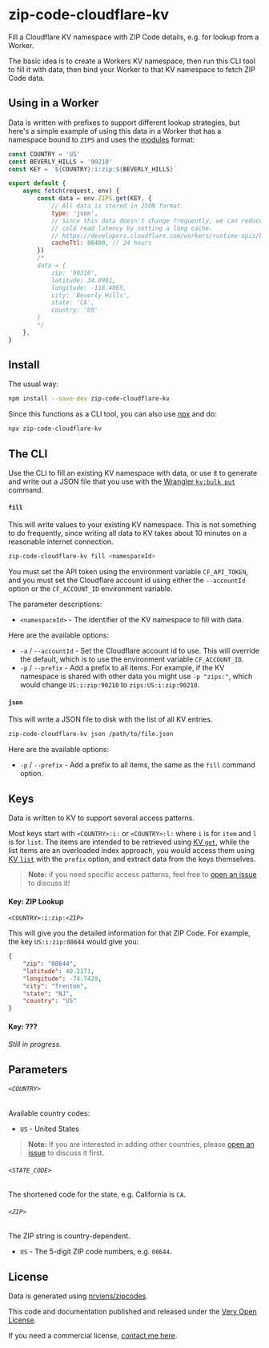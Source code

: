 # zip-code-cloudflare-kv

Fill a Cloudflare KV namespace with ZIP Code details, e.g. for lookup from a Worker.

The basic idea is to create a Workers KV namespace, then run this CLI tool to fill it with data, then bind your Worker to that KV namespace to fetch ZIP Code data.

## Using in a Worker

Data is written with prefixes to support different lookup strategies, but here's a simple example of using this data in a Worker that has a namespace bound to `ZIPS` and uses the [modules](https://blog.cloudflare.com/workers-javascript-modules/) format:

```js
const COUNTRY = 'US'
const BEVERLY_HILLS = '90210'
const KEY = `${COUNTRY}:i:zip:${BEVERLY_HILLS}`

export default {
	async fetch(request, env) {
		const data = env.ZIPS.get(KEY, {
			// All data is stored in JSON format.
			type: 'json',
			// Since this data doesn't change frequently, we can reduce
			// cold read latency by setting a long cache.
			// https://developers.cloudflare.com/workers/runtime-apis/kv/#cache-ttl
			cacheTtl: 86400, // 24 hours
		})
		/*
		data = {
			zip: '90210',
			latitude: 34.0901,
			longitude: -118.4065,
			city: 'Beverly Hills',
			state: 'CA',
			country: 'US'
		}
		*/
	},
}
```

## Install

The usual way:

```bash
npm install --save-dev zip-code-cloudflare-kv
```

Since this functions as a CLI tool, you can also use [npx](https://docs.npmjs.com/cli/v7/commands/npx) and do:

```bash
npx zip-code-cloudflare-kv
```

## The CLI

Use the CLI to fill an existing KV namespace with data, or use it to generate and write out a JSON file that you use with the [Wrangler `kv:bulk put`](https://developers.cloudflare.com/workers/wrangler/cli-wrangler/commands/#kvbulk) command.

#### `fill`

This will write values to your existing KV namespace. This is not something to do frequently, since writing all data to KV takes about 10 minutes on a reasonable internet connection.

```bash
zip-code-cloudflare-kv fill <namespaceId>
```

You must set the API token using the environment variable `CF_API_TOKEN`, and you must set the Cloudflare account id using either the `--accountId` option or the `CF_ACCOUNT_ID` environment variable.

The parameter descriptions:

* `<namespaceId>` - The identifier of the KV namespace to fill with data.

Here are the available options:

* `-a` / `--accountId` - Set the Cloudflare account id to use. This will override the default, which is to use the environment variable `CF_ACCOUNT_ID`.
* `-p` / `--prefix` - Add a prefix to all items. For example, if the KV namespace is shared with other data you might use `-p "zips:"`, which would change `US:i:zip:90210` to `zips:US:i:zip:90210`.

#### `json`

This will write a JSON file to disk with the list of all KV entries.

```bash
zip-code-cloudflare-kv json /path/to/file.json
```

Here are the available options:

* `-p` / `--prefix` - Add a prefix to all items, the same as the `fill` command option.

## Keys

Data is written to KV to support several access patterns.

Most keys start with `<COUNTRY>:i:` or `<COUNTRY>:l:` where `i` is for `item` and `l` is for `list`. The items are intended to be retrieved using [KV `get`](https://developers.cloudflare.com/workers/runtime-apis/kv#reading-key-value-pairs), while the list items are an overloaded index approach, you would access them using [KV `list`](https://developers.cloudflare.com/workers/runtime-apis/kv#listing-keys) with the `prefix` option, and extract data from the keys themselves.

> **Note:** if you need specific access patterns, feel free to [open an issue](https://github.com/saibotsivad/zip-code-cloudflare-kv/issues) to discuss it!

#### Key: ZIP Lookup

```
<COUNTRY>:i:zip:<ZIP>
```

This will give you the detailed information for that ZIP Code. For example, the key `US:i:zip:08644` would give you:

```json
{
	"zip": "08644",
	"latitude": 40.2171,
	"longitude": -74.7429,
	"city": "Trenton",
	"state": "NJ",
	"country": "US"
}
```

#### Key: ???

*Still in progress.*

## Parameters

###### `<COUNTRY>`

Available country codes:

- `US` - United States

> **Note:** If you are interested in adding other countries, please [open an issue](https://github.com/saibotsivad/zip-code-cloudflare-kv/issues) to discuss it first.

###### `<STATE_CODE>`

The shortened code for the state, e.g. California is `CA`.

###### `<ZIP>`

The ZIP string is country-dependent.

- `US` - The 5-digit ZIP code numbers, e.g. `08644`.

## License

Data is generated using [nrviens/zipcodes](https://github.com/nrviens/zipcodes).

This code and documentation published and released under the [Very Open License](http://veryopenlicense.com).

If you need a commercial license, [contact me here](https://davistobias.com/license?software=zip-code-cloudflare-kv).
